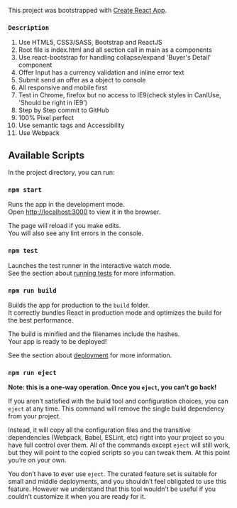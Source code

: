 This project was bootstrapped with [Create React App](https://github.com/facebookincubator/create-react-app).


### `Description`

1. Use HTML5, CSS3/SASS, Bootstrap and ReactJS
2. Root file is index.html and all section call in main as a components
3. Use react-bootstrap for handling collapse/expand 'Buyer's Detail' component
4. Offer Input has a currency validation and inline error text
5. Submit send an offer as a object to console
6. All responsive and mobile first
7. Test in Chrome, firefox but no access to IE9(check styles in CanIUse, 'Should be right in IE9')
8. Step by Step commit to GitHub
9. 100% Pixel perfect
10. Use semantic tags and Accessibility
11. Use Webpack


## Available Scripts

In the project directory, you can run:

### `npm start`

Runs the app in the development mode.<br>
Open [http://localhost:3000](http://localhost:3000) to view it in the browser.

The page will reload if you make edits.<br>
You will also see any lint errors in the console.

### `npm test`

Launches the test runner in the interactive watch mode.<br>
See the section about [running tests](#running-tests) for more information.

### `npm run build`

Builds the app for production to the `build` folder.<br>
It correctly bundles React in production mode and optimizes the build for the best performance.

The build is minified and the filenames include the hashes.<br>
Your app is ready to be deployed!

See the section about [deployment](#deployment) for more information.

### `npm run eject`

**Note: this is a one-way operation. Once you `eject`, you can’t go back!**

If you aren’t satisfied with the build tool and configuration choices, you can `eject` at any time. This command will remove the single build dependency from your project.

Instead, it will copy all the configuration files and the transitive dependencies (Webpack, Babel, ESLint, etc) right into your project so you have full control over them. All of the commands except `eject` will still work, but they will point to the copied scripts so you can tweak them. At this point you’re on your own.

You don’t have to ever use `eject`. The curated feature set is suitable for small and middle deployments, and you shouldn’t feel obligated to use this feature. However we understand that this tool wouldn’t be useful if you couldn’t customize it when you are ready for it.

